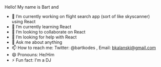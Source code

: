 Hello! My name is Bart and 

- 🔭 I’m currently working on flight search app (sort of like skyscanner) using React
- 🌱 I’m currently learning React
- 👯 I’m looking to collaborate on React
- 🤔 I’m looking for help with React
- 💬 Ask me about anything
- 📫 How to reach me: Twitter: @bartkodes , Email: bkalanski@gmail.com
- 😄 Pronouns: He/Him
- ⚡ Fun fact: I'm a DJ

